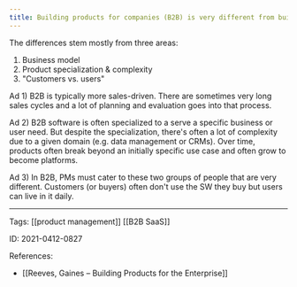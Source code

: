 ```yaml
---
title: Building products for companies (B2B) is very different from building for consumers (B2C)
---
```


The differences stem mostly from three areas:

1) Business model
2) Product specialization & complexity
3) "Customers vs. users"

Ad 1) B2B is typically more sales-driven. There are sometimes very long sales cycles and a lot of planning and evaluation goes into that process.

Ad 2) B2B software is often specialized to a serve a specific business or user need. But despite the specialization, there's often a lot of complexity due to a given domain (e.g. data management or CRMs). Over time, products often break beyond an initially specific use case and often grow to become platforms.

Ad 3) In B2B, PMs must cater to these two groups of people that are very different. Customers (or buyers) often don't use the SW they buy but users can live in it daily.

---

Tags: [[product management]] [[B2B SaaS]]

ID: 2021-0412-0827

References:
- [[Reeves, Gaines – Building Products for the Enterprise]]
